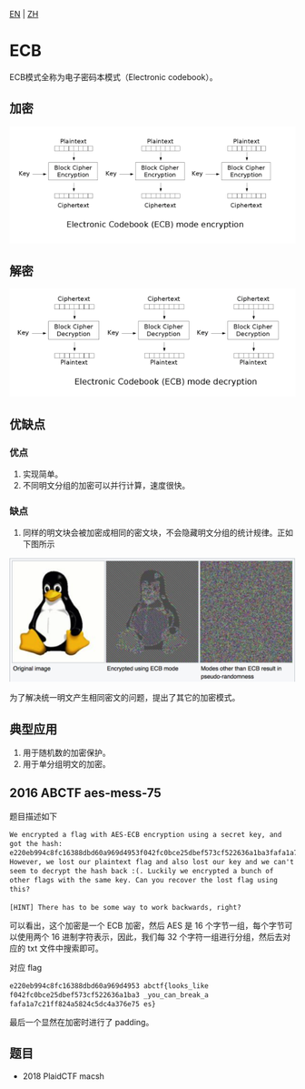 [EN](./ecb.md) | [ZH](./ecb-zh.md)
# ECB

ECB模式全称为电子密码本模式（Electronic codebook）。

## 加密

![](./figure/ecb_encryption.png)

## 解密

![](./figure/ecb_decryption.png)

## 优缺点

### 优点

1. 实现简单。
2. 不同明文分组的加密可以并行计算，速度很快。

### 缺点

1. 同样的明文块会被加密成相同的密文块，不会隐藏明文分组的统计规律。正如下图所示

![image-20180716215135907](./figure/ecb_bad_linux.png)

为了解决统一明文产生相同密文的问题，提出了其它的加密模式。

## 典型应用

1. 用于随机数的加密保护。
2. 用于单分组明文的加密。

## 2016 ABCTF aes-mess-75

 题目描述如下

```
We encrypted a flag with AES-ECB encryption using a secret key, and got the hash: e220eb994c8fc16388dbd60a969d4953f042fc0bce25dbef573cf522636a1ba3fafa1a7c21ff824a5824c5dc4a376e75 However, we lost our plaintext flag and also lost our key and we can't seem to decrypt the hash back :(. Luckily we encrypted a bunch of other flags with the same key. Can you recover the lost flag using this?

[HINT] There has to be some way to work backwards, right?
```

可以看出，这个加密是一个 ECB 加密，然后 AES 是 16 个字节一组，每个字节可以使用两个 16 进制字符表示，因此，我们每 32 个字符一组进行分组，然后去对应的 txt 文件中搜索即可。

对应 flag

```
e220eb994c8fc16388dbd60a969d4953 abctf{looks_like
f042fc0bce25dbef573cf522636a1ba3 _you_can_break_a
fafa1a7c21ff824a5824c5dc4a376e75 es}
```

最后一个显然在加密时进行了 padding。

## 题目

- 2018 PlaidCTF macsh


